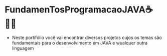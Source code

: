# FundamenTosProgramacaoJAVA☕👨‍💻
- Neste portifólio você vai encontrar diversos projetos cujos os temas são fundamentais para o desenvolvimento em JAVA e wualquer outra linguagem
